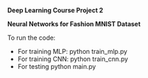 **Deep Learning Course Project 2**

**Neural Networks for Fashion MNIST Dataset**

To run the code:

- For training MLP: 
	python train_mlp.py
- For training CNN: 
	python train_cnn.py
- For testing
	python main.py